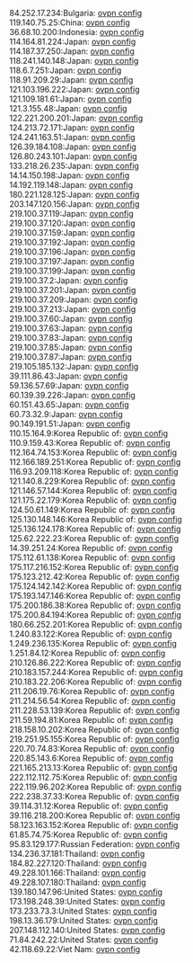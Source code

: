 84.252.17.234:Bulgaria: [ovpn config](vpn/84_252_17_234.ovpn)  
119.140.75.25:China: [ovpn config](vpn/119_140_75_25.ovpn)  
36.68.10.200:Indonesia: [ovpn config](vpn/36_68_10_200.ovpn)  
114.164.81.224:Japan: [ovpn config](vpn/114_164_81_224.ovpn)  
114.187.37.250:Japan: [ovpn config](vpn/114_187_37_250.ovpn)  
118.241.140.148:Japan: [ovpn config](vpn/118_241_140_148.ovpn)  
118.6.7.251:Japan: [ovpn config](vpn/118_6_7_251.ovpn)  
118.91.209.29:Japan: [ovpn config](vpn/118_91_209_29.ovpn)  
121.103.196.222:Japan: [ovpn config](vpn/121_103_196_222.ovpn)  
121.109.181.61:Japan: [ovpn config](vpn/121_109_181_61.ovpn)  
121.3.155.48:Japan: [ovpn config](vpn/121_3_155_48.ovpn)  
122.221.200.201:Japan: [ovpn config](vpn/122_221_200_201.ovpn)  
124.213.72.171:Japan: [ovpn config](vpn/124_213_72_171.ovpn)  
124.241.163.51:Japan: [ovpn config](vpn/124_241_163_51.ovpn)  
126.39.184.108:Japan: [ovpn config](vpn/126_39_184_108.ovpn)  
126.80.243.101:Japan: [ovpn config](vpn/126_80_243_101.ovpn)  
133.218.26.235:Japan: [ovpn config](vpn/133_218_26_235.ovpn)  
14.14.150.198:Japan: [ovpn config](vpn/14_14_150_198.ovpn)  
14.192.119.148:Japan: [ovpn config](vpn/14_192_119_148.ovpn)  
180.221.128.125:Japan: [ovpn config](vpn/180_221_128_125.ovpn)  
203.147.120.156:Japan: [ovpn config](vpn/203_147_120_156.ovpn)  
219.100.37.119:Japan: [ovpn config](vpn/219_100_37_119.ovpn)  
219.100.37.120:Japan: [ovpn config](vpn/219_100_37_120.ovpn)  
219.100.37.159:Japan: [ovpn config](vpn/219_100_37_159.ovpn)  
219.100.37.192:Japan: [ovpn config](vpn/219_100_37_192.ovpn)  
219.100.37.196:Japan: [ovpn config](vpn/219_100_37_196.ovpn)  
219.100.37.197:Japan: [ovpn config](vpn/219_100_37_197.ovpn)  
219.100.37.199:Japan: [ovpn config](vpn/219_100_37_199.ovpn)  
219.100.37.2:Japan: [ovpn config](vpn/219_100_37_2.ovpn)  
219.100.37.201:Japan: [ovpn config](vpn/219_100_37_201.ovpn)  
219.100.37.209:Japan: [ovpn config](vpn/219_100_37_209.ovpn)  
219.100.37.213:Japan: [ovpn config](vpn/219_100_37_213.ovpn)  
219.100.37.60:Japan: [ovpn config](vpn/219_100_37_60.ovpn)  
219.100.37.63:Japan: [ovpn config](vpn/219_100_37_63.ovpn)  
219.100.37.83:Japan: [ovpn config](vpn/219_100_37_83.ovpn)  
219.100.37.85:Japan: [ovpn config](vpn/219_100_37_85.ovpn)  
219.100.37.87:Japan: [ovpn config](vpn/219_100_37_87.ovpn)  
219.105.185.132:Japan: [ovpn config](vpn/219_105_185_132.ovpn)  
39.111.86.43:Japan: [ovpn config](vpn/39_111_86_43.ovpn)  
59.136.57.69:Japan: [ovpn config](vpn/59_136_57_69.ovpn)  
60.139.39.226:Japan: [ovpn config](vpn/60_139_39_226.ovpn)  
60.151.43.65:Japan: [ovpn config](vpn/60_151_43_65.ovpn)  
60.73.32.9:Japan: [ovpn config](vpn/60_73_32_9.ovpn)  
90.149.191.51:Japan: [ovpn config](vpn/90_149_191_51.ovpn)  
110.15.164.9:Korea Republic of: [ovpn config](vpn/110_15_164_9.ovpn)  
110.9.159.43:Korea Republic of: [ovpn config](vpn/110_9_159_43.ovpn)  
112.164.74.153:Korea Republic of: [ovpn config](vpn/112_164_74_153.ovpn)  
112.166.189.251:Korea Republic of: [ovpn config](vpn/112_166_189_251.ovpn)  
116.93.209.118:Korea Republic of: [ovpn config](vpn/116_93_209_118.ovpn)  
121.140.8.229:Korea Republic of: [ovpn config](vpn/121_140_8_229.ovpn)  
121.146.57.144:Korea Republic of: [ovpn config](vpn/121_146_57_144.ovpn)  
121.175.22.179:Korea Republic of: [ovpn config](vpn/121_175_22_179.ovpn)  
124.50.61.149:Korea Republic of: [ovpn config](vpn/124_50_61_149.ovpn)  
125.130.148.146:Korea Republic of: [ovpn config](vpn/125_130_148_146.ovpn)  
125.136.124.178:Korea Republic of: [ovpn config](vpn/125_136_124_178.ovpn)  
125.62.222.23:Korea Republic of: [ovpn config](vpn/125_62_222_23.ovpn)  
14.39.251.24:Korea Republic of: [ovpn config](vpn/14_39_251_24.ovpn)  
175.112.61.138:Korea Republic of: [ovpn config](vpn/175_112_61_138.ovpn)  
175.117.216.152:Korea Republic of: [ovpn config](vpn/175_117_216_152.ovpn)  
175.123.212.42:Korea Republic of: [ovpn config](vpn/175_123_212_42.ovpn)  
175.124.142.142:Korea Republic of: [ovpn config](vpn/175_124_142_142.ovpn)  
175.193.147.146:Korea Republic of: [ovpn config](vpn/175_193_147_146.ovpn)  
175.200.186.38:Korea Republic of: [ovpn config](vpn/175_200_186_38.ovpn)  
175.200.84.194:Korea Republic of: [ovpn config](vpn/175_200_84_194.ovpn)  
180.66.252.201:Korea Republic of: [ovpn config](vpn/180_66_252_201.ovpn)  
1.240.83.122:Korea Republic of: [ovpn config](vpn/1_240_83_122.ovpn)  
1.249.236.135:Korea Republic of: [ovpn config](vpn/1_249_236_135.ovpn)  
1.251.84.12:Korea Republic of: [ovpn config](vpn/1_251_84_12.ovpn)  
210.126.86.222:Korea Republic of: [ovpn config](vpn/210_126_86_222.ovpn)  
210.183.157.244:Korea Republic of: [ovpn config](vpn/210_183_157_244.ovpn)  
210.183.22.206:Korea Republic of: [ovpn config](vpn/210_183_22_206.ovpn)  
211.206.19.76:Korea Republic of: [ovpn config](vpn/211_206_19_76.ovpn)  
211.214.56.54:Korea Republic of: [ovpn config](vpn/211_214_56_54.ovpn)  
211.228.53.139:Korea Republic of: [ovpn config](vpn/211_228_53_139.ovpn)  
211.59.194.81:Korea Republic of: [ovpn config](vpn/211_59_194_81.ovpn)  
218.158.10.202:Korea Republic of: [ovpn config](vpn/218_158_10_202.ovpn)  
219.251.95.155:Korea Republic of: [ovpn config](vpn/219_251_95_155.ovpn)  
220.70.74.83:Korea Republic of: [ovpn config](vpn/220_70_74_83.ovpn)  
220.85.143.6:Korea Republic of: [ovpn config](vpn/220_85_143_6.ovpn)  
221.165.213.13:Korea Republic of: [ovpn config](vpn/221_165_213_13.ovpn)  
222.112.112.75:Korea Republic of: [ovpn config](vpn/222_112_112_75.ovpn)  
222.119.96.202:Korea Republic of: [ovpn config](vpn/222_119_96_202.ovpn)  
222.238.37.33:Korea Republic of: [ovpn config](vpn/222_238_37_33.ovpn)  
39.114.31.12:Korea Republic of: [ovpn config](vpn/39_114_31_12.ovpn)  
39.116.218.200:Korea Republic of: [ovpn config](vpn/39_116_218_200.ovpn)  
58.123.163.152:Korea Republic of: [ovpn config](vpn/58_123_163_152.ovpn)  
61.85.74.75:Korea Republic of: [ovpn config](vpn/61_85_74_75.ovpn)  
95.83.129.177:Russian Federation: [ovpn config](vpn/95_83_129_177.ovpn)  
134.236.37.181:Thailand: [ovpn config](vpn/134_236_37_181.ovpn)  
184.82.227.120:Thailand: [ovpn config](vpn/184_82_227_120.ovpn)  
49.228.101.166:Thailand: [ovpn config](vpn/49_228_101_166.ovpn)  
49.228.107.180:Thailand: [ovpn config](vpn/49_228_107_180.ovpn)  
139.180.147.96:United States: [ovpn config](vpn/139_180_147_96.ovpn)  
173.198.248.39:United States: [ovpn config](vpn/173_198_248_39.ovpn)  
173.233.73.3:United States: [ovpn config](vpn/173_233_73_3.ovpn)  
198.13.36.179:United States: [ovpn config](vpn/198_13_36_179.ovpn)  
207.148.112.140:United States: [ovpn config](vpn/207_148_112_140.ovpn)  
71.84.242.22:United States: [ovpn config](vpn/71_84_242_22.ovpn)  
42.118.69.22:Viet Nam: [ovpn config](vpn/42_118_69_22.ovpn)  
